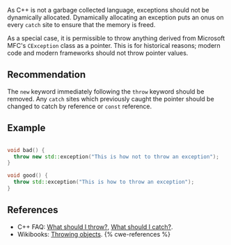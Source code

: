 As C++ is not a garbage collected language, exceptions should not be dynamically allocated. Dynamically allocating an exception puts an onus on every `catch` site to ensure that the memory is freed.

As a special case, it is permissible to throw anything derived from Microsoft MFC's `CException` class as a pointer. This is for historical reasons; modern code and modern frameworks should not throw pointer values.


## Recommendation
The `new` keyword immediately following the `throw` keyword should be removed. Any `catch` sites which previously caught the pointer should be changed to catch by reference or `const` reference.


## Example
```cpp

void bad() {
  throw new std::exception("This is how not to throw an exception");
}

void good() {
  throw std::exception("This is how to throw an exception");
}

```

## References
* C++ FAQ: [ What should I throw?](https://isocpp.org/wiki/faq/exceptions#what-to-throw), [ What should I catch?](https://isocpp.org/wiki/faq/exceptions#what-to-catch).
* Wikibooks: [ Throwing objects](http://en.wikibooks.org/wiki/C%2B%2B_Programming/Exception_Handling#Throwing_objects).
{% cwe-references %}

